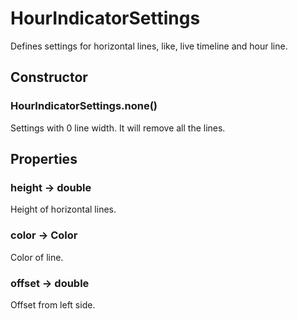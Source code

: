 # HourIndicatorSettings

Defines settings for horizontal lines, like, live timeline and hour line.

## Constructor

### HourIndicatorSettings.none()

Settings with 0 line width. It will remove all the lines.

## Properties

### height -> double

Height of horizontal lines.

### color -> Color

Color of line.

### offset -> double

Offset from left side.

